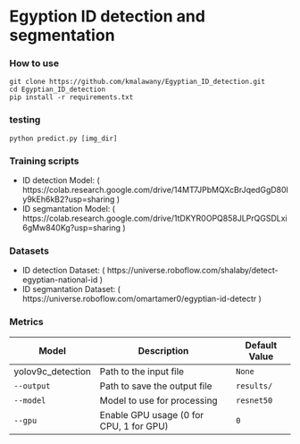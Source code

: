 # Egyption ID detection and segmentation 


### How to use
```
git clone https://github.com/kmalawany/Egyptian_ID_detection.git
cd Egyptian_ID_detection
pip install -r requirements.txt
```
### testing

```
python predict.py [img_dir]
```

### Training scripts
<ul>
  <li> ID detection Model: ( https://colab.research.google.com/drive/14MT7JPbMQXcBrJqedGgD80ly9kEh6kB2?usp=sharing ) </li>
  <li> ID segmantation Model: ( https://colab.research.google.com/drive/1tDKYR0OPQ858JLPrQGSDLxi6gMw840Kg?usp=sharing ) </li>
</ul>

### Datasets
<ul>
  <li> ID detection Dataset: ( https://universe.roboflow.com/shalaby/detect-egyptian-national-id ) </li>
  <li> ID segmantation Dataset: ( https://universe.roboflow.com/omartamer0/egyptian-id-detectr ) </li>
</ul>

### Metrics

| Model         | Description                        | Default Value |
|-----------------|------------------------------------|---------------|
| yolov9c_detection| Path to the input file             | `None`        |
| `--output`      | Path to save the output file       | `results/`    |
| `--model`       | Model to use for processing        | `resnet50`    |
| `--gpu`         | Enable GPU usage (0 for CPU, 1 for GPU) | `0`       |
